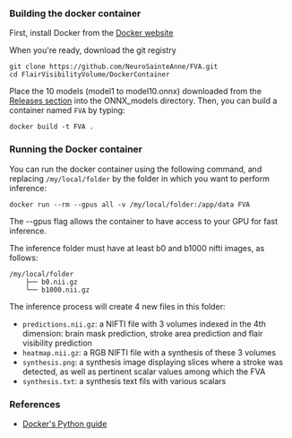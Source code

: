 ### Building the docker container

First, install Docker from the [Docker website](https://docs.docker.com/engine/install/)

When you're ready, download the git registry
```
git clone https://github.com/NeuroSainteAnne/FVA.git
cd FlairVisibilityVolume/DockerContainer
```

Place the 10 models (model1 to model10.onnx) downloaded from the [Releases section](https://github.com/NeuroSainteAnne/FVA/releases) into the ONNX_models directory.
Then, you can build a container named `FVA` by typing:
```
docker build -t FVA .
```

### Running the Docker container

You can run the docker container using the following command, and replacing `/my/local/folder` by the folder in which you want to perform inference:

```
docker run --rm --gpus all -v /my/local/folder:/app/data FVA
```
The --gpus flag allows the container to have access to your GPU for fast inference.

The inference folder must have at least b0 and b1000 nifti images, as follows:

```
/my/local/folder
    ├── b0.nii.gz
    └── b1000.nii.gz
```

The inference process will create 4 new files in this folder:
* `predictions.nii.gz`: a NIFTI file with 3 volumes indexed in the 4th dimension: brain mask prediction, stroke area prediction and flair visibility prediction
* `heatmap.nii.gz`: a RGB NIFTI file with a synthesis of these 3 volumes
* `synthesis.png`: a synthesis image displaying slices where a stroke was detected, as well as pertinent scalar values among which the FVA
* `synthesis.txt`: a synthesis text fils with various scalars

### References
* [Docker's Python guide](https://docs.docker.com/language/python/)
